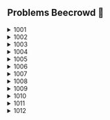 ## Problems Beecrowd 🐝

<details>
  <summary>1001</summary>

    var input = require('fs').readFileSync('/dev/stdin', 'utf8');
    var lines = input.split('\n');

    var [a, b] = lines.map(Number);

    var x = a + b;

    console.log("X = " + x);
</details>

<details>
  <summary>1002</summary>

    var input = require('fs').readFileSync('/dev/stdin', 'utf8');

    let PI = 3.14159;
    let raio = parseFloat(input);

    let area = PI * Math.pow(raio, 2)

    console.log("A=" + area.toFixed(4));
</details>

<details>
  <summary>1003</summary>

    var input = require('fs').readFileSync('/dev/stdin', 'utf8');
    var lines = input.split('\n');

    var [a, b] = lines.map(Number);
    var soma = a + b;

    console.log("SOMA = " + soma);
</details>

<details>
  <summary>1004</summary>

    var input = require('fs').readFileSync('/dev/stdin', 'utf8');
    var lines = input.split('\n');

    var [a, b] = lines.map(Number);
    var PROD = a * b;

    console.log("PROD = " + PROD)
</details>

<details>
  <summary>1005</summary>

    var input = require('fs').readFileSync('/dev/stdin', 'utf8');
    var lines = input.split('\n');

    let [a, b] = lines.map(item => parseFloat(item));

    let somaPeso = 3.5 + 7.5;
    let media = (a * 3.5 + b * 7.5) / somaPeso;

    console.log("MEDIA = " + media.toFixed(5));
</details>

<details>
  <summary>1006</summary>

    var input = require('fs').readFileSync('/dev/stdin', 'utf8');
    var lines = input.split('\n');

    let [a, b, c] = lines.map(item => parseFloat(item));

    let somaPeso = 2 + 3 + 5;

    let media = ((a * 2) + (b * 3) + (c * 5)) / somaPeso;

    console.log("MEDIA = " + media.toFixed(1));
</details>

<details>
  <summary>1007</summary>

    var input = require('fs').readFileSync('/dev/stdin', 'utf8');
    var lines = input.split('\n');

    let [a, b, c, d] = lines.map(Number);

    let DIFERENCA = a * b - c * d;

    console.log("DIFERENCA = " + DIFERENCA);
</details>

<details>
  <summary>1008</summary>

    var input = require('fs').readFileSync('/dev/stdin', 'utf8');
    var lines = input.split('\n');

    let [n, h, vh] = lines.map(item => parseFloat(item));
    let salary = vh * h;

    console.log("NUMBER = " + n);
    console.log("SALARY = U$ " + salary.toFixed(2));
</details>

<details>
  <summary>1009</summary>

    var input = require('fs').readFileSync('/dev/stdin', 'utf8');
    var lines = input.split('\n');

    let [name, fixedSalary, salesAmount] = lines;

    let commission = parseFloat(salesAmount) * 0.150;

    let total = parseFloat(fixedSalary) + commission;

    console.log("TOTAL = R$ " + total.toFixed(2));
</details>

<details>
  <summary>1010</summary>

    var input = require('fs').readFileSync('/dev/stdin', 'utf8');
    var lines = input.split('\n');

    let [c1, n1, v1] = lines.shift().split(' ');
    let [c2, n2, v2] = lines.shift().split(' ');

    let p1 = parseFloat(n1) * parseFloat(v1);
    let p2 = parseFloat(n2) * parseFloat(v2);

    console.log("VALOR A PAGAR: R$", (p1 + p2).toFixed(2));
</details>

<details>
  <summary>1011</summary>

    var input = require('fs').readFileSync('/dev/stdin', 'utf8');
    var lines = input.split('\n');

    let [R] = lines.map(item => parseFloat(item));
    let PI = 3.14159;
    let V = 4 / 3 * PI * Math.pow(R, 3);

    console.log("VOLUME =", V.toFixed(3));
</details>

<details>
  <summary>1012</summary>

    var input = require('fs').readFileSync('/dev/stdin', 'utf8');
    var lines = input.split('\n');

    const PI = 3.14159

    var [a, b, c] = lines.shift().split(' ').map(item => parseFloat(item))

    console.log('TRIANGULO: ' + (a * c / 2).toFixed(3))
    console.log('CIRCULO: ' + (PI * (Math.pow(c, 2))).toFixed(3))
    console.log('TRAPEZIO: ' + ((a + b) * c / 2).toFixed(3))
    console.log('QUADRADO: ' + (Math.pow(b, 2)).toFixed(3))
    console.log('RETANGULO: ' + (a * b).toFixed(3))
</details>


